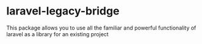 # laravel-legacy-bridge
This package allows you to use all the familiar and powerful functionality of laravel as a library for an existing project
